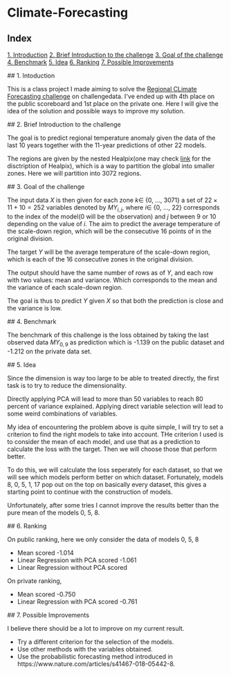 ﻿# Climate-Forecasting
 
## Index
[1. Introduction](#Intro)
[2. Brief Introduction to the challenge](#Challenge)
[3. Goal of the challenge](#Goal)
[4. Benchmark](#Mark)
[5. Idea](#Idea)
[6. Ranking](#Rank)
[7. Possible Improvements](#Improv)

<a name="Intro">
## 1. Intoduction

This is a class project I made aiming to solve the [Regional CLimate Forecasting challenge](https://challengedata.ens.fr/participants/challenges/80/) on challengedata. I've ended up with 4th place on the public scoreboard and 1st place on the private one. Here I will give the idea of the solution and possible ways to improve my solution.

<a name="#Challenge">
## 2. Brief Introduction to the challenge

The goal is to predict regional temperature anomaly given the data of the last 10 years together with the 11-year predictions of other 22 models.

The regions are given by the nested Healpix(one may check [link](https://en.wikipedia.org/wiki/HEALPix) for the disctription of Healpix), which is a way to partition the global into smaller zones. Here we will partition into 3072 regions.

<a name="#Goal">
## 3. Goal of the challenge

The input data $X$ is then given for each zone $k\in$ {0, ..., 3071} a set of $22\times 11+10=252$ variables denoted by $MY_{i, j}$, where $i\in$ {0, ..., 22} corresponds to the index of the model(0 will be the observation) and $j$ between 9 or 10 depending on the value of $i$. The aim to predict the average temperature of the scale-down region, which will be the consecutive 16 points of in the original division.

The target $Y$ will be the average temperature of the scale-down region, which is each of the 16 consecutive zones in the original division.

The output should have the same number of rows as of $Y$, and each row with two values: mean and variance. Which corresponds to the mean and the variance of each scale-down region.

The goal is thus to predict $Y$ given $X$ so that both the prediction is close and the variance is low.

<a name="#Mark">
## 4. Benchmark

The benchmark of this challenge is the loss obtained by taking the last observed data $MY_{0, 9}$ as prediction which is -1.139 on the public dataset and -1.212 on the private data set.

<a name="#Idea">
## 5. Idea

Since the dimension is way too large to be able to treated directly, the first task is to try to reduce the dimensionality. 

Directly applying PCA will lead to more than 50 variables to reach 80 percent of variance explained. Applying direct variable selection will lead to some weird combinations of variables. 

My idea of encountering the problem above is quite simple, I will try to set a criterion to find the right models to take into account. THe criterion I used is to consider the mean of each model, and use that as a prediction to calculate the loss with the target. Then we will choose those that perform better. 

To do this, we will calculate the loss seperately for each dataset, so that we will see which models perform better on which dataset. Fortunately, models 8, 0, 5, 1, 17 pop out on the top on basically every dataset, this gives a starting point to continue with the construction of models.

Unfortunately, after some tries I cannot improve the results better than the pure mean of the models 0, 5, 8. 

<a name="#Rank">
## 6. Ranking

On public ranking, here we only consider the data of models 0, 5, 8
<ul>
<li>Mean scored -1.014</li>
<li>Linear Regression with PCA scored -1.061</li>
<li>Linear Regression without PCA scored</li>
</ul>
On private ranking,
<ul>
 <li>Mean scored -0.750</li>
 <li>Linear Regression with PCA scored -0.761</li>
</ul>

<a name="#Improv">
## 7. Possible Improvements

I believe there should be a lot to improve on my current result. 
<ul>
<li>Try a different criterion for the selection of the models.</li>
<li>Use other methods with the variables obtained.</li>
<li>Use the probabilistic forecasting method introduced in https://www.nature.com/articles/s41467-018-05442-8.</li>
</ul>


